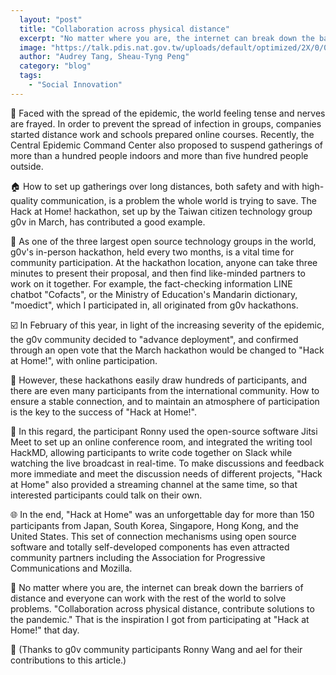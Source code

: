 ```yaml
---
  layout: "post"
  title: "Collaboration across physical distance"
  excerpt: "No matter where you are, the internet can break down the barriers of distance and everyone can work with the rest of the world to solve problems."
  image: "https://talk.pdis.nat.gov.tw/uploads/default/optimized/2X/0/0be2fcf663a2453fc8c33acd4ff14c8a6d392764_2_1370x1000.png"
  author: "Audrey Tang, Sheau-Tyng Peng"
  category: "blog"
  tags: 
    - "Social Innovation"
---
```


🏫 Faced with the spread of the epidemic, the world feeling tense and nerves are frayed. In order to prevent the spread of infection in groups, companies started distance work and schools prepared online courses. Recently, the Central Epidemic Command Center also proposed to suspend gatherings of more than a hundred people indoors and more than five hundred people outside. 

🏠 How to set up gatherings over long distances, both safety and with high-quality communication, is a problem the whole world is trying to save. The Hack at Home! hackathon, set up by the Taiwan citizen technology group g0v in March, has contributed a good example.

🎨 As one of the three largest open source technology groups in the world, g0v's in-person hackathon, held every two months, is a vital time for community participation. At the hackathon location, anyone can take three minutes to present their proposal, and then find like-minded partners to work on it together. For example, the fact-checking information LINE  chatbot "Cofacts", or the Ministry of Education's Mandarin dictionary, "moedict", which I participated in, all originated from g0v hackathons. 

☑️ In February of this year, in light of the increasing severity of the epidemic, the g0v community decided to "advance deployment", and confirmed through an open vote that the March hackathon would be changed to "Hack at Home!", with online participation. 

🍕 However, these hackathons easily draw hundreds of participants, and there are even many participants from the international community. How to ensure a stable connection, and to maintain an atmosphere of participation is the key to the success of "Hack at Home!". 

🎥 In this regard, the participant Ronny used the open-source software Jitsi Meet to set up an online conference room, and integrated the writing tool HackMD, allowing participants to write code together on Slack while watching the live broadcast in real-time.  To make discussions and feedback more immediate and meet the discussion needs of different projects, "Hack at Home" also provided a streaming channel at the same time, so that interested participants could talk on their own. 

🌐 In the end, "Hack at Home" was an unforgettable day for more than 150 participants from Japan, South Korea, Singapore, Hong Kong, and the United States. This set of connection mechanisms using open source software and totally self-developed components has even attracted community partners including the Association for Progressive Communications and Mozilla.

👐 No matter where you are, the internet can break down the barriers of distance and everyone can work with the rest of the world to solve problems. "Collaboration across physical distance, contribute solutions to the pandemic." That is the inspiration I got from participating at "Hack at Home!" that day. 

🙏 (Thanks to g0v community participants Ronny Wang and ael for their contributions to this article.)
